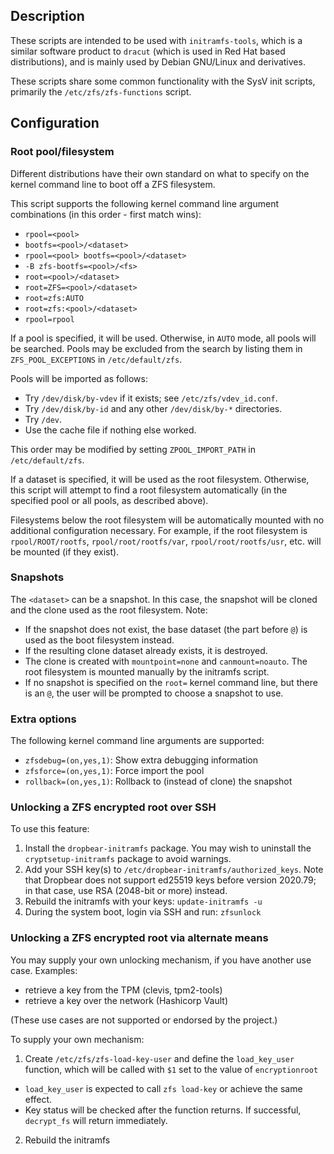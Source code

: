 ## Description

These scripts are intended to be used with `initramfs-tools`, which is a
similar software product to `dracut` (which is used in Red Hat based
distributions), and is mainly used by Debian GNU/Linux and derivatives.

These scripts share some common functionality with the SysV init scripts,
primarily the `/etc/zfs/zfs-functions` script.

## Configuration

### Root pool/filesystem

Different distributions have their own standard on what to specify on the
kernel command line to boot off a ZFS filesystem.

This script supports the following kernel command line argument combinations
(in this order - first match wins):

* `rpool=<pool>`
* `bootfs=<pool>/<dataset>`
* `rpool=<pool> bootfs=<pool>/<dataset>`
* `-B zfs-bootfs=<pool>/<fs>`
* `root=<pool>/<dataset>`
* `root=ZFS=<pool>/<dataset>`
* `root=zfs:AUTO`
* `root=zfs:<pool>/<dataset>`
* `rpool=rpool`

If a pool is specified, it will be used.  Otherwise, in `AUTO` mode, all pools
will be searched.  Pools may be excluded from the search by listing them in
`ZFS_POOL_EXCEPTIONS` in `/etc/default/zfs`.

Pools will be imported as follows:

* Try `/dev/disk/by-vdev` if it exists; see `/etc/zfs/vdev_id.conf`.
* Try `/dev/disk/by-id` and any other `/dev/disk/by-*` directories.
* Try `/dev`.
* Use the cache file if nothing else worked.

This order may be modified by setting `ZPOOL_IMPORT_PATH` in
`/etc/default/zfs`.

If a dataset is specified, it will be used as the root filesystem.  Otherwise,
this script will attempt to find a root filesystem automatically (in the
specified pool or all pools, as described above).

Filesystems below the root filesystem will be automatically mounted with no
additional configuration necessary.  For example, if the root filesystem is
`rpool/ROOT/rootfs`, `rpool/root/rootfs/var`, `rpool/root/rootfs/usr`, etc.
will be mounted (if they exist).

### Snapshots

The `<dataset>` can be a snapshot.  In this case, the snapshot will be cloned
and the clone used as the root filesystem.  Note:

* If the snapshot does not exist, the base dataset (the part before `@`) is
  used as the boot filesystem instead.
* If the resulting clone dataset already exists, it is destroyed.
* The clone is created with `mountpoint=none` and `canmount=noauto`.  The root
  filesystem is mounted manually by the initramfs script.
* If no snapshot is specified on the `root=` kernel command line, but
  there is an `@`, the user will be prompted to choose a snapshot to use.

### Extra options

The following kernel command line arguments are supported:

* `zfsdebug=(on,yes,1)`: Show extra debugging information
* `zfsforce=(on,yes,1)`: Force import the pool
* `rollback=(on,yes,1)`: Rollback to (instead of clone) the snapshot

### Unlocking a ZFS encrypted root over SSH

To use this feature:

1. Install the `dropbear-initramfs` package.  You may wish to uninstall the
   `cryptsetup-initramfs` package to avoid warnings.
2. Add your SSH key(s) to `/etc/dropbear-initramfs/authorized_keys`.  Note
   that Dropbear does not support ed25519 keys before version 2020.79; 
   in that case, use RSA (2048-bit or more) instead.
3. Rebuild the initramfs with your keys: `update-initramfs -u`
4. During the system boot, login via SSH and run: `zfsunlock`

### Unlocking a ZFS encrypted root via alternate means

You may supply your own unlocking mechanism, if you have another use case. 
Examples:

* retrieve a key from the TPM (clevis, tpm2-tools)
* retrieve a key over the network (Hashicorp Vault)

(These use cases are not supported or endorsed by the project.)

To supply your own mechanism:

1. Create `/etc/zfs/zfs-load-key-user` and define the `load_key_user` function,
 which will be called with `$1` set to the value of `encryptionroot`
  * `load_key_user` is expected to call `zfs load-key` or achieve the same 
effect. 
  * Key status will be checked after the function returns. If successful, 
  `decrypt_fs` will return immediately.
2. Rebuild the initramfs
